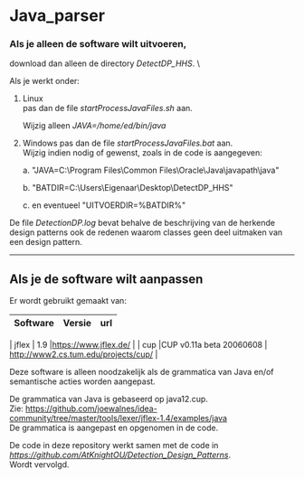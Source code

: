 # Java_parser

### Als je alleen de software wilt uitvoeren,
download dan alleen de directory 
*DetectDP_HHS*.
\

Als je werkt onder:
1. Linux   
   pas dan de file *startProcessJavaFiles.sh* aan.
   
   Wijzig alleen  *JAVA=/home/ed/bin/java*
2. Windows
   pas dan de file *startProcessJavaFiles.bat* aan.
   \
   Wijzig indien nodig of gewenst, zoals in de code is aangegeven:
   
   a. "JAVA=C:\Program Files\Common Files\Oracle\Java\javapath\java"
   
   b. "BATDIR=C:\Users\Eigenaar\Desktop\DetectDP_HHS"
   
   c. en eventueel "UITVOERDIR=%BATDIR%"
   
De file *DetectionDP.log* bevat behalve de beschrijving van de herkende design patterns
ook de redenen waarom classes geen deel uitmaken van een design pattern.

***


## Als je de software wilt aanpassen


Er wordt gebruikt gemaakt van:

| Software | Versie | url                                                   |
|----------|--------|-------------------------------------------------------|

| jflex    | 1.9    |https://www.jflex.de/                                  |
| cup      |CUP v0.11a beta 20060608 | http://www2.cs.tum.edu/projects/cup/ |


Deze software is alleen noodzakelijk als de grammatica van Java en/of semantische acties worden aangepast.

De grammatica van Java is gebaseerd op java12.cup.                                  
Zie: https://github.com/joewalnes/idea-community/tree/master/tools/lexer/jflex-1.4/examples/java
\
De grammatica is aangepast en opgenomen in de code.

De code in deze repository werkt samen met de code in 
\
*https://github.com/AtKnightOU/Detection_Design_Patterns*.
\
Wordt vervolgd.
